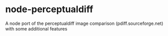 node-perceptualdiff
===================

A node port of the perceptualdiff image comparison (pdiff.sourceforge.net) with some additional features
